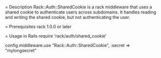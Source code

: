 = Description
Rack::Auth::SharedCookie is a rack middleware that uses a shared cookie to 
authenticate users across subdomains. It handles reading and writing the 
shared cookie, but not authenticating the user.

= Prerequisites
rack 1.0.0 or later

= Usage in Rails
require 'rack/auth/shared_cookie'

config.middleware.use "Rack::Auth::SharedCookie", :secret => "mylongsecret"
